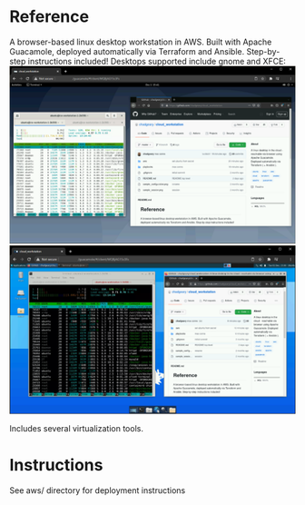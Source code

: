 # Reference
A browser-based linux desktop workstation in AWS. Built with Apache Guacamole, deployed automatically via Terraform and Ansible. Step-by-step instructions included! Desktops supported include gnome and XFCE:
![gnome](cloud_workstation_gnome.png)
![XFCE](cloud_workstation_xfce.png)

Includes several virtualization tools.

# Instructions
See aws/ directory for deployment instructions 
